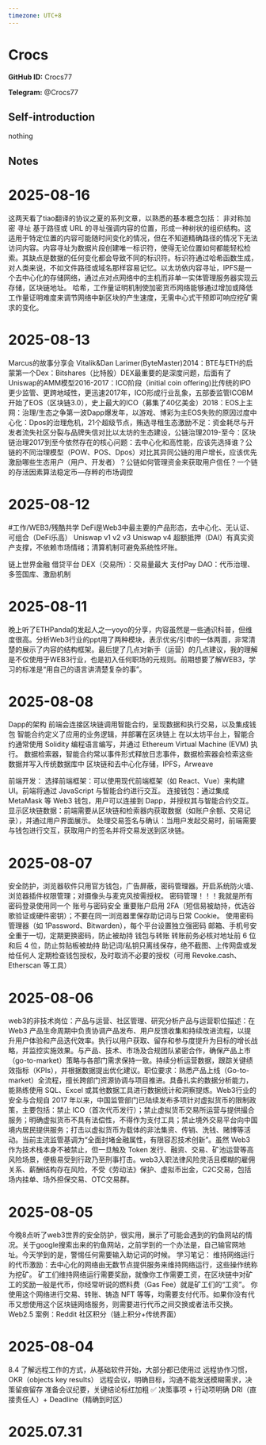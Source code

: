 ```yaml
---
timezone: UTC+8
---
```


# Crocs

**GitHub ID:** Crocs77

**Telegram:** @Crocs77

## Self-introduction

nothing

## Notes

<!-- Content_START -->
# 2025-08-16

这两天看了tiao翻译的协议之夏的系列文章，以熟悉的基本概念包括：
非对称加密
寻址
基于路径或 URL 的寻址强调内容的位置，形成一种树状的组织结构。这适用于特定位置的内容可能随时间变化的情况，但在不知道精确路径的情况下无法访问内容。内容寻址为数据片段创建唯一标识符，使得无论位置如何都能轻松检索。其缺点是数据的任何变化都会导致不同的标识符。标识符通过哈希函数生成，对人类来说，不如文件路径或域名那样容易记忆。以太坊依内容寻址，IPFS是一个去中心化的存储网络，通过点对点网络中的主机而非单一实体管理服务器实现云存储，区块链地址。
哈希，工作量证明机制使加密货币网络能够通过增加或降低工作量证明难度来调节网络中新区块的产生速度，无需中心式干预即可响应挖矿需求的变化。

# 2025-08-13

Marcus的故事分享会
Vitalik&Dan Larimer(ByteMaster)2014：BTE与ETH的启蒙第一个Dex：Bitshares（比特股）DEX最重要的是深度问题，后面有了Uniswap的AMM模型2016-2017：ICO阶段（initial coin offering)比传统的IPO更少监管、更跨地域性，更迅速2017年，ICO形成行业乱象，五部委监管ICOBM开始了EOS（区块链3.0），史上最大的ICO（募集了40亿美金）2018：EOS上主网：治理/生态之争第一波Dapp爆发年，以游戏、博彩为主EOS失败的原因过度中心化：Dpos的治理危机，21个超级节点，贿选寻租生态激励不足：资金耗尽与开发者流失社区分裂与品牌失信对比以太坊的生态建设，公链治理2019-至今：区块链治理2017到至今依然存在的核心问题：去中心化和高性能，应该先选择谁？公链的不同治理模型（POW、POS、Dpos）对比其异同公链的用户增长，应该优先激励哪些生态用户（用户、开发者）？公链如何管理资金来获取用户信任？一个链的存活因素算法稳定币—存粹的市场调控

# 2025-08-12

#工作/WEB3/残酷共学
DeFi是Web3中最主要的产品形态，去中心化、无认证、可组合（DeFi乐高）
Uniswap v1 v2 v3
Uniswap v4
超额抵押（DAI）有真实资产支撑，不依赖市场情绪；清算机制可避免系统性坏账。

链上世界金融
借贷平台
DEX（交易所）：交易量最大
支付Pay
DAO：代币治理、多签国库、激励机制

# 2025-08-11

晚上听了ETHPanda的发起人之一yoyo的分享，内容虽然是一些通识科普，但维度很高。分析Web3行业的ppt用了两种模块，表示优劣/引申的一体两面，非常清楚的展示了内容的结构框架。最后提了几点对新手（运营）的几点建议，我的理解是不仅使用于WEB3行业，也是初入任何职场的元规则。前期想要了解WEB3，学习的标准是“用自己的语言讲清楚复杂的事”。

# 2025-08-08

Dapp的架构
前端会连接区块链调用智能合约，呈现数据和执行交易，以及集成钱包
智能合约定义了应用的业务逻辑，并部署在区块链上
在以太坊平台上，智能合约通常使用 Solidity 编程语言编写，并通过 Ethereum Virtual Machine (EVM) 执行。
数据检索器，智能合约常以事件形式释放日志事件，数据检索器会检索这些数据并写入传统数据库中
区块链和去中心化存储，IPFS，Arweave

前端开发：
选择前端框架：可以使用现代前端框架（如 React、Vue）来构建 UI。前端将通过 JavaScript 与智能合约进行交互。
连接钱包：通过集成 MetaMask 等 Web3 钱包，用户可以连接到 Dapp，并授权其与智能合约交互。
显示区块链数据：前端需要从区块链和检索器内获取数据（如账户余额、交易记录），并通过用户界面展示。
处理交易签名与确认：当用户发起交易时，前端需要与钱包进行交互，获取用户的签名并将交易发送到区块链。

# 2025-08-07

安全防护，浏览器软件只用官方钱包，广告屏蔽，密码管理器。开启系统防火墙、浏览器插件权限管理；对摄像头与麦克风按需授权。
密码管理！！！我就是所有密码登录使用同一个
账号与密码安全
重要账户启用 2FA（短信易被劫持，优选谷歌验证或硬件密钥）；不要在同一浏览器里保存助记词与日常 Cookie。
使用密码管理器（如 1Password、Bitwarden），每个平台设置独立强密码
邮箱、手机号安全重于一切，定期更换密码，防止被劫持
钱包与转账
转账前务必核对地址前 6 位和后 4 位，防止剪贴板被劫持
助记词/私钥只离线保存，绝不截图、上传网盘或发给任何人
定期检查钱包授权，及时取消不必要的授权（可用 Revoke.cash、Etherscan 等工具）

# 2025-08-06

web3的非技术岗位：产品与运营、社区管理、研究分析产品与运营职位描述：在 Web3 产品生命周期中负责协调产品发布、用户反馈收集和持续改进流程，以提升用户体验和产品迭代效率。执行以用户获取、留存和参与度提升为目标的增长战略，并监控实施效果。与产品、技术、市场及合规团队紧密合作，确保产品上市（go-to-market）策略与各部门需求保持一致。持续分析运营数据，跟踪关键绩效指标（KPIs），并根据数据提出优化建议。职位要求：熟悉产品上线（Go-to-market）全流程，擅长跨部门资源协调与项目推进。具备扎实的数据分析能力，能熟练使用 SQL、Excel 或其他数据工具进行数据统计和洞察提炼。Web3行业的安全与合规自 2017 年以来，中国监管部门已陆续发布多项针对虚拟货币的限制政策，主要包括：禁止 ICO（首次代币发行）；禁止虚拟货币交易所运营与提供撮合服务；明确虚拟货币不具有法偿性，不得作为支付工具；禁止境外交易平台向中国境内居民提供服务；打击以虚拟货币为载体的非法集资、传销、洗钱、赌博等活动。当前主流监管基调为“全面封堵金融属性，有限容忍技术创新”。虽然 Web3 作为技术栈本身不被禁止，但一旦触及 Token 发行、融资、交易、矿池运营等高风险场景，便极易受到行政乃至刑事打击。web3入职法律风险灵活且模糊的雇佣关系、薪酬结构存在风险，不受《劳动法》保护、虚拟币出金，C2C交易，包括场内挂单、场外担保交易、OTC交易群。

# 2025-08-05

今晚8点听了web3世界的安全防护，很实用，展示了可能会遇到的钓鱼网站的情况。关于google搜索出来的钓鱼网站，之前学到的一个办法是，自己输官网地址。今天学到的是，警惕任何需要输入助记词的时候。
学习笔记：
维持网络运行的代币激励：去中心化的网络由无数节点提供服务来维持网络运行，这些操作统称为挖矿。
矿工们维持网络运行需要奖励，就像你工作需要工资，在区块链中对矿工的奖励一般是代币，你经常听说的燃料费（Gas Fee）就是矿工们的“工资”。 你使用这个网络进行交易、转账、铸造 NFT 等等，均需要支付代币。如果你没有代币又想使用这个区块链网络服务，则需要进行代币之间交换或者法币交换。
Web2.5 案例：Reddit 社区积分（链上积分+传统界面）

# 2025-08-04

8.4
了解远程工作的方式，从基础软件开始，大部分都已使用过
远程协作习惯，OKR（objects key results）
远程会议，明确目标，沟通不能发送模糊需求，决策留痕留存
准备会议纪要，关键结论标红加粗
✅ 决策事项 + 行动项明确 DRI（直接责任人）+ Deadline（精确到时区）


# 2025.07.31


<!-- Content_END -->
